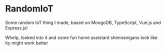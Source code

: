 # RandomIoT
Some random IoT thing I made, based on MongoDB, TypeScript, Vue.js and Express.js!

Whelp, looked into it and osme fun home assistant shennanigans look like ity might work better
